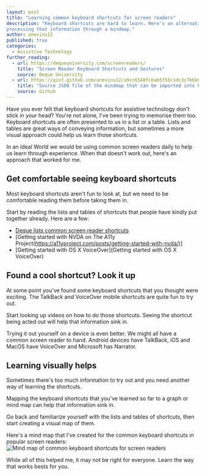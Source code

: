 ```yaml
---
layout: post
title: "Learning common keyboard shortcuts for screen readers"
description: "Keyboard shortcuts are hard to learn. Here's an alternative way of
processing that information through a mindmap."
author: anevins12
published: true
categories:
  - Assistive Technology
further_reading:
  - url: https://dequeuniversity.com/screenreaders/
    title: "Screen Reader Keyboard Shortcuts and Gestures"
    source: Deque University
  - url: https://gist.github.com/anevins12/a9cc6548fcbab5f55c1dc3c7bbb0f4bd
    title: "Source JSON file of the mindmap that can be imported into http://app.mindmapmaker.org/"
    source: Github
---
```


Have you ever felt that keyboard shortcuts for assistive technology don't stick in your head? You're not alone, I've been trying to memorise them too. Keyboard shortcuts are often presented to us in a list or a table. Lists and tables are great ways of conveying information, but sometimes a more visual approach could help us learn those shortcuts.

In an ideal World we would be using common screen readers daily to help us learn through experience. When that doesn't work out, here's an approach that worked for me.

## Get comfortable seeing keyboard shortcuts

Most keyboard shortcuts aren't fun to look at, but we need to be comfortable reading them before taking them in. 

Start by reading the lists and tables of shortcuts that people have kindly put together already. Here are a few:
- [Deque lists common screen reader shortcuts](https://dequeuniversity.com/screenreaders/)
- [Getting started with NVDA on The A11y Project(https://a11yproject.com/posts/getting-started-with-nvda/)]
- [Getting started with OS X VoiceOver](Getting started with OS X VoiceOver)

## Found a cool shortcut? Look it up
At some point you've found some keyboard shortcuts that you thought were exciting. The TalkBack and VoiceOver mobile shortcuts are quite fun to try out.

Start looking up videos on how to do those shortcuts. Seeing the shortcut being acted out will help that information sink in.

Trying it out yourself on a device is even better. We might all have a common screen reader to hand. Android devices have TalkBack, iOS and MacOS have VoiceOver and Microsoft has Narrator.

## Learning visually helps
Sometimes there's too much information to try out and you need another way of learning the shortcuts. 

Mapping the keyboard shortcuts that you've learned so far to a graph or mind map can help that information sink in. 

Go back and familiarize yourself with the lists and tables of shortcuts, then start creating a visual map of them.

Here's a mind map that I've created for the common keyboard shortcuts in popular screen readers: ![Mind map of common keyboard shortcuts for screen readers](/img/posts/2020-03-28-learning-common-keyboard-shortuts-for-screenreader/common-keyboard-shortcuts-mindmap.png.png)

While all of this helped me, it may not be right for everyone. Learn the way that works bests for you.
